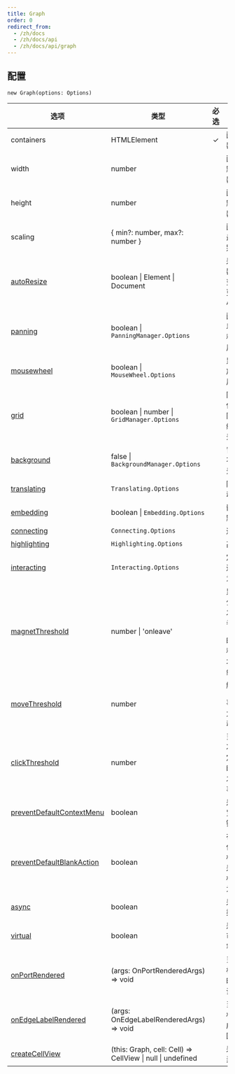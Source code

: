```yaml
---
title: Graph
order: 0
redirect_from:
  - /zh/docs
  - /zh/docs/api
  - /zh/docs/api/graph
---
```


## 配置

```sign
new Graph(options: Options)
```

| 选项                                                                           | 类型                           | 必选 | 描述                                                                                              | 默认值                                            |
| ------------------------------------------------------------------------------ | ------------------------------ | :--: | ------------------------------------------------------------------------------------------------- | ------------------------------------------------- |
| containers                             | HTMLElement                    |  ✓   | 画布的容器。                                                                                      |                                                   |
| width                                                                | number                         |      | 画布宽度，默认使用容器宽度。                                                                      | - |
| height                                                              | number                         |      | 画布高度，默认使用容器高度。                                                                      | - |
| scaling                                    | { min?: number, max?: number } |      | 画布的最小最大缩放级别。                                                                     | { min: 0.01, max: 16 } |
| [autoResize](/zh/docs/tutorial/basic/graph#画布大小)                                                      | boolean \| Element \| Document |      | 是否监听容器大小改变，并自动更新画布大小。 | `false` |
| [panning](/zh/docs/api/graph/panning)                                          | boolean \| `PanningManager.Options` |      | 画布是否可以拖拽平移，默认禁用。                                                                                  | `false` |
| [mousewheel](/zh/docs/api/graph/mousewheel)                                    | boolean \| `MouseWheel.Options` |      | 鼠标滚轮缩放，默认禁用。                                                                          | `false` |
| [grid](/zh/docs/api/graph/grid)                                                | boolean \| number \| `GridManager.Options` |      | 网格，默认使用 `10px` 的网格，但不绘制网格背景。                                                  | `false` |
| [background](/zh/docs/api/graph/background)                                    | false \| `BackgroundManager.Options` |      | 背景，默认不绘制背景。                                                                            | `false` |
| [translating](/zh/docs/api/interacting/interaction#trasnlating)                        | `Translating.Options` |      | 限制节点移动。                                                                                        | { restrict: false }                                            |
| [embedding](/zh/docs/api/interacting/interaction#embedding)                          | boolean \| `Embedding.Options` |      | 嵌套节点，默认禁用。                                                                              | `false` |
| [connecting](/zh/docs/api/interacting/interaction#connecting)                        | `Connecting.Options` |      | 连线选项。                                                                                        | { snap: false, ... } |
| [highlighting](/zh/docs/api/interacting/interaction#highlighting)                    | `Highlighting.Options` |      | 高亮选项。                                                                                        | {...}                                            |
| [interacting](/zh/docs/api/interacting/interaction#interacting)                      | `Interacting.Options` |      | 定制节点和边的交互行为。                                                                          | { edgeLabelMovable: false } |
| [magnetThreshold](/zh/docs/api/graph/view#magnetthreshold)                     | number \| 'onleave'            |      | 鼠标移动多少次后才触发连线，或者设置为 `'onleave'` 时表示鼠标移出元素时才触发连线。               | `0` |
| [moveThreshold](/zh/docs/api/graph/view#movethreshold)                         | number                         |      | 触发 `'mousemove'` 事件之前，允许鼠标移动的次数。                                                 | `0` |
| [clickThreshold](/zh/docs/api/graph/view#clickthreshold)                       | number                         |      | 当鼠标移动次数超过指定的数字时，将不触发鼠标点击事件。                                            | `0` |
| [preventDefaultContextMenu](/zh/docs/api/graph/view#preventdefaultcontextmenu) | boolean                        |      | 是否禁用浏览器默认右键菜单。                                                                      | `true` |
| [preventDefaultBlankAction](/zh/docs/api/graph/view#preventdefaultblankaction) | boolean                        |      | 在画布空白位置响应鼠标事件时，是否禁用鼠标默认行为。                                              | `true` |
| [async](/zh/docs/api/graph/view#async)                                         | boolean                        |      | 是否异步渲染                                                                                      | `true` |
| [virtual](/zh/docs/api/graph/view#virtual)                                     | boolean                        |      | 是否只渲染可视区域内容                                                                            | `false` |
| [onPortRendered](/zh/docs/api/graph/view#onportrendered)                                     | (args: OnPortRenderedArgs) => void                        |      | 当某个连接桩渲染完成时触发的回调。                                                                            | - |
| [onEdgeLabelRendered](/zh/docs/api/graph/view#onedgelabelrendered)                                     | (args: OnEdgeLabelRenderedArgs) => void                        |      | 当边的文本标签渲染完成时触发的回调。                                                                            | - |
| [createCellView](/zh/docs/api/graph/view#createcellview)                                     | (this: Graph, cell: Cell) => CellView \| null \| undefined                        |      | 是自定义元素的视图。                                                                          | - |
